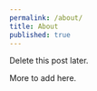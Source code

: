 ```yaml
---
permalink: /about/
title: About
published: true
---
```


Delete this post later.

More to add here.
